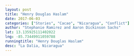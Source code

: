 ```yaml
---
layout: post
title: "Henry Douglas Haslam"
date: 2017-06-03
categories: ["Stories", "Cacao", "Nicaragua", "Conflict"]
author: "Stephanie Ramirez and Aaron Dickinson Sachs"
lat: 13.135925111402022
lng: -85.73449911059788
runningtitle: "Henry Douglas Haslam"
desc: "La Dalia, Nicaragua"
---
```


